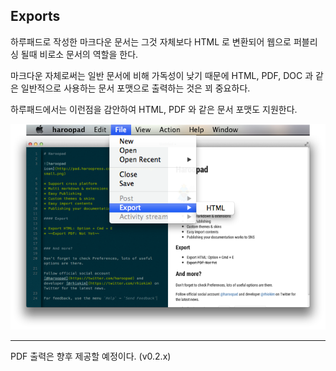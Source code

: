 ## Exports

하루패드로 작성한 마크다운 문서는 그것 자체보다 HTML 로 변환되어 웹으로 퍼블리싱 될때 비로소 문서의 역할을 한다.

마크다운 자체로써는 일반 문서에 비해 가독성이 낮기 때문에 HTML, PDF, DOC 과 같은 일반적으로 사용하는 문서 포맷으로 출력하는 것은 꾀 중요하다.

하루패드에서는 이런점을 감안하여 HTML, PDF 와 같은 문서 포맷도 지원한다.  

![](images/exports-0.png)

---

PDF 출력은 향후 제공할 예정이다. (v0.2.x)